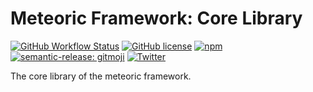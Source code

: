 # Meteoric Framework: Core Library

[![GitHub Workflow Status](https://img.shields.io/github/workflow/status/meteoric-framework/core/Continuous%20Deployment?logo=github)](https://github.com/meteoric-framework/core/actions/workflows/continuous-deployment.yml)
[![GitHub license](https://img.shields.io/github/license/meteoric-framework/core)](https://github.com/meteoric-framework/core/blob/main/LICENSE)
[![npm](https://img.shields.io/npm/v/@meteoric/core?logo=npm)](https://www.npmjs.com/package/@meteoric/core)
[![semantic-release: gitmoji](https://img.shields.io/badge/semantic--release-gitmoji-E10079?logo=semantic-release)](https://github.com/semantic-release/semantic-release)
[![Twitter](https://img.shields.io/twitter/url?url=https%3A%2F%2Fgithub.com%2Fmeteoric-framework%2Fcore)](https://twitter.com/intent/tweet?text=Wow:&url=https%3A%2F%2Fgithub.com%2Fmeteoric-framework%2Fcore)

The core library of the meteoric framework.
